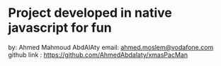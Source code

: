 # Project developed in native javascript for fun  
 by: Ahmed Mahmoud AbdAlAty 
 email: ahmed.moslem@vodafone.com
 github link : https://github.com/AhmedAbdalaty/xmasPacMan
